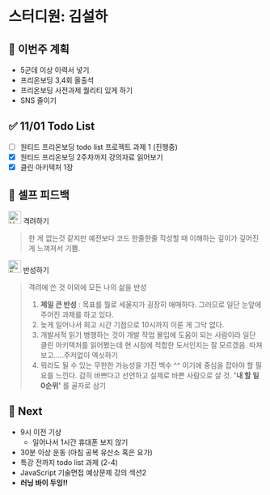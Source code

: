 # 스터디원: 김설하

## 🚀 이번주 계획

- 5군데 이상 이력서 넣기
- 프리온보딩 3,4회 올출석
- 프리온보딩 사전과제 퀄리티 있게 하기
- SNS 줄이기

## ✅ 11/01 Todo List

- [ ] 원티드 프리온보딩 todo list 프로젝트 과제 1 (진행중)
- [x] 원티드 프리온보딩 2주차까지 강의자료 읽어보기
- [x] 클린 아키텍처 1장

## 🎉 셀프 피드백

<img src="https://raw.githubusercontent.com/Tarikul-Islam-Anik/Animated-Fluent-Emojis/master/Emojis/Smilies/Hugging%20Face.png" alt="Hugging Face" width="25" height="25"> 격려하기</img>

> 한 게 없는것 같지만 예전보다 코드 한줄한줄 작성할 때 이해하는 깊이가 깊어진게 느껴져서 기쁨.

<img src="https://raw.githubusercontent.com/Tarikul-Islam-Anik/Animated-Fluent-Emojis/master/Emojis/Smilies/Face%20with%20Monocle.png" alt="Face with Monocle" width="25" height="25"> 반성하기</img>

> 격려에 쓴 것 이외에 모든 나의 삶을 반성
>
> 1. **제일 큰 반성** : 목표를 뭘로 세울지가 굉장히 애매하다. 그러므로 일단 눈앞에 주어진 과제를 하고 있다.
> 2. 늦게 일어나서 회고 시간 기점으로 10시까지 이룬 게 그닥 없다.
> 3. 개발서적 읽기 병행하는 것이 개발 작업 몰입에 도움이 되는 사람이라 일단 클린 아키텍처를 읽어봤는데 현 시점에 적합한 도서인지는 잘 모르겠음. 따져보고.....주저없이 엑싯하기
> 4. 뭐라도 될 수 있는 무한한 가능성을 가진 백수 ^^ 이기에 중심을 잡아야 할 필요를 느낀다. 감히 바쁘다고 선언하고 실제로 바쁜 사람으로 살 것. **'내 할 일 0순위'** 를 골자로 삼기

## 🌱 Next

- 9시 이전 기상
  - 일어나서 1시간 휴대폰 보지 않기
- 30분 이상 운동 (아침 공복 유산소 혹은 요가)
- 특강 전까지 todo list 과제 (2-4)
- JavaScript 기술면접 예상문제 강의 섹션2
- **러닝 바이 두잉!!**
